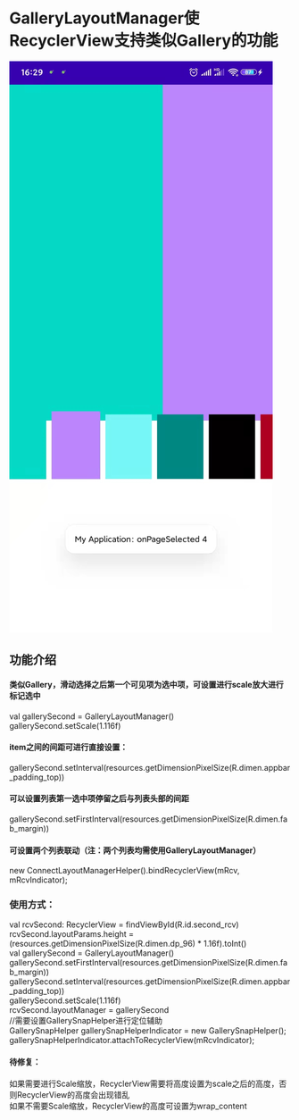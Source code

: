 # GalleryLayoutManager使RecyclerView支持类似Gallery的功能

![Image text](https://github.com/ChasingWord/GalleryLayoutManager/blob/main/screen_shot/1.jpg)

## 功能介绍
#### 类似Gallery，滑动选择之后第一个可见项为选中项，可设置进行scale放大进行标记选中<br>
val gallerySecond = GalleryLayoutManager()<br>
gallerySecond.setScale(1.116f)<br>
#### item之间的间距可进行直接设置：<br>
gallerySecond.setInterval(resources.getDimensionPixelSize(R.dimen.appbar_padding_top))<br>
#### 可以设置列表第一选中项停留之后与列表头部的间距<br>
gallerySecond.setFirstInterval(resources.getDimensionPixelSize(R.dimen.fab_margin))<br>
#### 可设置两个列表联动（注：两个列表均需使用GalleryLayoutManager）<br>
new ConnectLayoutManagerHelper().bindRecyclerView(mRcv, mRcvIndicator);<br>

### 使用方式：<br>
val rcvSecond: RecyclerView = findViewById(R.id.second_rcv)<br>
rcvSecond.layoutParams.height = (resources.getDimensionPixelSize(R.dimen.dp_96) * 1.16f).toInt()<br>
val gallerySecond = GalleryLayoutManager()<br>
gallerySecond.setFirstInterval(resources.getDimensionPixelSize(R.dimen.fab_margin))<br>
gallerySecond.setInterval(resources.getDimensionPixelSize(R.dimen.appbar_padding_top))<br>
gallerySecond.setScale(1.116f)<br>
rcvSecond.layoutManager = gallerySecond<br>
//需要设置GallerySnapHelper进行定位辅助<br>
GallerySnapHelper gallerySnapHelperIndicator = new GallerySnapHelper();<br>
gallerySnapHelperIndicator.attachToRecyclerView(mRcvIndicator);<br>

#### 待修复：<br>
如果需要进行Scale缩放，RecyclerView需要将高度设置为scale之后的高度，否则RecyclerView的高度会出现错乱<br>
如果不需要Scale缩放，RecyclerView的高度可设置为wrap_content<br>
